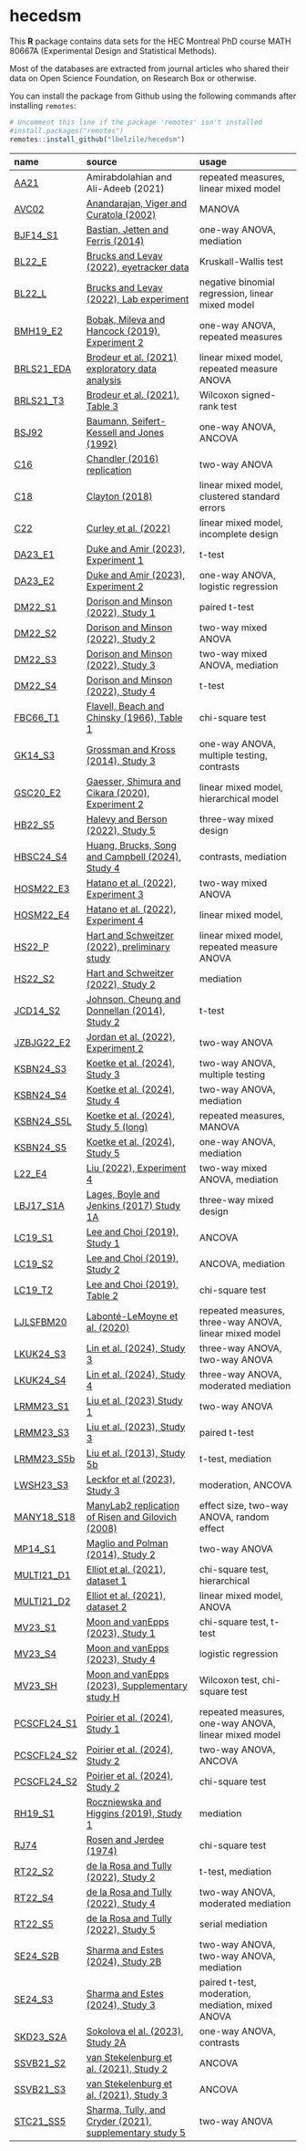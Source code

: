 
# hecedsm

This **R** package contains data sets for the HEC Montreal PhD course
MATH 80667A (Experimental Design and Statistical Methods).

Most of the databases are extracted from journal articles who shared
their data on Open Science Foundation, on Research Box or otherwise.

You can install the package from Github using the following commands
after installing `remotes`:

``` r
# Uncomment this line if the package 'remotes' isn't installed
#install.packages("remotes") 
remotes::install_github("lbelzile/hecedsm")
```

| name | source | usage |
|:---|:---|:---|
| [AA21](https://lbelzile.github.io/hecedsm/reference/AA21.html) | Amirabdolahian and Ali-Adeeb (2021) | repeated measures, linear mixed model |
| [AVC02](https://lbelzile.github.io/hecedsm/reference/AVC02.html) | [Anandarajan, Viger and Curatola (2002)](https://doi.org/10.1506/5947-NQTC-C3Y5-H46N) | MANOVA |
| [BJF14_S1](https://lbelzile.github.io/hecedsm/reference/BJF14_S1.html) | [Bastian, Jetten and Ferris (2014)](https://doi.org/10.1177/0956797614545886) | one-way ANOVA, mediation |
| [BL22_E](https://lbelzile.github.io/hecedsm/reference/BL22_E.html) | [Brucks and Levav (2022), eyetracker data](https://doi.org/10.1038/s41586-022-04643-y) | Kruskall-Wallis test |
| [BL22_L](https://lbelzile.github.io/hecedsm/reference/BL22_L.html) | [Brucks and Levav (2022), Lab experiment](https://doi.org/10.1038/s41586-022-04643-y) | negative binomial regression, linear mixed model |
| [BMH19_E2](https://lbelzile.github.io/hecedsm/reference/BMH19_E2.html) | [Bobak, Mileva and Hancock (2019), Experiment 2](https://doi.org/10.1186/s41235-019-0174-3) | one-way ANOVA, repeated measures |
| [BRLS21_EDA](https://lbelzile.github.io/hecedsm/reference/BRLS21_EDA.html) | [Brodeur et al. (2021) exploratory data analysis](https://doi.org/10.1016/j.aap.2020.105846) | linear mixed model, repeated measure ANOVA |
| [BRLS21_T3](https://lbelzile.github.io/hecedsm/reference/BRLS21_T3.html) | [Brodeur et al. (2021), Table 3](https://doi.org/10.1016/j.aap.2020.105846) | Wilcoxon signed-rank test |
| [BSJ92](https://lbelzile.github.io/hecedsm/reference/BSJ92.html) | [Baumann, Seifert-Kessell and Jones (1992)](https://doi.org/10.1080/10862969209547770) | one-way ANOVA, ANCOVA |
| [C16](https://lbelzile.github.io/hecedsm/reference/C16.html) | [Chandler (2016) replication](https://doi.org/10.17605/OSF.IO/EZCUJ) | two-way ANOVA |
| [C18](https://lbelzile.github.io/hecedsm/reference/C18.html) | [Clayton (2018)](https://doi.org/10.1017/XPS.2018.8) | linear mixed model, clustered standard errors |
| [C22](https://lbelzile.github.io/hecedsm/reference/C22.html) | [Curley et al. (2022)](https://doi.org/10.1080/13218719.2021.1904450) | linear mixed model, incomplete design |
| [DA23_E1](https://lbelzile.github.io/hecedsm/reference/DA23_E1.html) | [Duke and Amir (2023), Experiment 1](https://doi.org/10.1287/mksc.2022.1364) | t-test |
| [DA23_E2](https://lbelzile.github.io/hecedsm/reference/DA23_E2.html) | [Duke and Amir (2023), Experiment 2](https://doi.org/10.1287/mksc.2022.1364) | one-way ANOVA, logistic regression |
| [DM22_S1](https://lbelzile.github.io/hecedsm/reference/DM22_S1.html) | [Dorison and Minson (2022), Study 1](https://doi.org/10.1016/j.obhdp.2022.104147) | paired t-test |
| [DM22_S2](https://lbelzile.github.io/hecedsm/reference/DM22_S2.html) | [Dorison and Minson (2022), Study 2](https://doi.org/10.1016/j.obhdp.2022.104147) | two-way mixed ANOVA |
| [DM22_S3](https://lbelzile.github.io/hecedsm/reference/DM22_S3.html) | [Dorison and Minson (2022), Study 3](https://doi.org/10.1016/j.obhdp.2022.104147) | two-way mixed ANOVA, mediation |
| [DM22_S4](https://lbelzile.github.io/hecedsm/reference/DM22_S4.html) | [Dorison and Minson (2022), Study 4](https://doi.org/10.1016/j.obhdp.2022.104147) | t-test |
| [FBC66_T1](https://lbelzile.github.io/hecedsm/reference/FBC66_T1.html) | [Flavell, Beach and Chinsky (1966), Table 1](https://doi.org/10.2307/1126804) | chi-square test |
| [GK14_S3](https://lbelzile.github.io/hecedsm/reference/GK14_S3.html) | [Grossman and Kross (2014), Study 3](https://doi.org/10.1177/0956797614535400) | one-way ANOVA, multiple testing, contrasts |
| [GSC20_E2](https://lbelzile.github.io/hecedsm/reference/GSC20_E2.html) | [Gaesser, Shimura and Cikara (2020), Experiment 2](https://doi.org/10.1037/pspi0000194) | linear mixed model, hierarchical model |
| [HB22_S5](https://lbelzile.github.io/hecedsm/reference/HB22_S5.html) | [Halevy and Berson (2022), Study 5](https://doi.org/10.1177/00220027221079402) | three-way mixed design |
| [HBSC24_S4](https://lbelzile.github.io/hecedsm/reference/HBSC24_S4.html) | [Huang, Brucks, Song and Campbell (2024), Study 4](https://doi.org/10.1037/mot0000340) | contrasts, mediation |
| [HOSM22_E3](https://lbelzile.github.io/hecedsm/reference/HOSM22_E3.html) | [Hatano et al. (2022), Experiment 3](https://doi.org/10.1037/xge0001255) | two-way mixed ANOVA |
| [HOSM22_E4](https://lbelzile.github.io/hecedsm/reference/HOSM22_E4.html) | [Hatano et al. (2022), Experiment 4](https://doi.org/10.1037/xge0001255) | linear mixed model, |
| [HS22_P](https://lbelzile.github.io/hecedsm/reference/HS22_P.html) | [Hart and Schweitzer (2022), preliminary study](https://doi.org/10.1016/j.obhdp.2021.104108) | linear mixed model, repeated measure ANOVA |
| [HS22_S2](https://lbelzile.github.io/hecedsm/reference/HS22_S2.html) | [Hart and Schweitzer (2022), Study 2](https://doi.org/10.1016/j.obhdp.2021.104108) | mediation |
| [JCD14_S2](https://lbelzile.github.io/hecedsm/reference/JCD14_S2.html) | [Johnson, Cheung and Donnellan (2014), Study 2](https://doi.org/10.1027/1864-9335/a000186) | t-test |
| [JZBJG22_E2](https://lbelzile.github.io/hecedsm/reference/JZBJG22_E2.html) | [Jordan et al. (2022), Experiment 2](https://doi.org/10.1098/rsos.211977) | two-way ANOVA |
| [KSBN24_S3](https://lbelzile.github.io/hecedsm/reference/KSBN24_S3.html) | [Koetke et al. (2024), Study 3](https://doi.org/10.1038/s41562-024-02060-x) | two-way ANOVA, multiple testing |
| [KSBN24_S4](https://lbelzile.github.io/hecedsm/reference/KSBN24_S4.html) | [Koetke et al. (2024), Study 4](https://doi.org/10.1038/s41562-024-02060-x) | two-way ANOVA, mediation |
| [KSBN24_S5L](https://lbelzile.github.io/hecedsm/reference/KSBN24_S5L.html) | [Koetke et al. (2024), Study 5 (long)](https://doi.org/10.1038/s41562-024-02060-x) | repeated measures, MANOVA |
| [KSBN24_S5](https://lbelzile.github.io/hecedsm/reference/KSBN24_S5.html) | [Koetke et al. (2024), Study 5](https://doi.org/10.1038/s41562-024-02060-x) | one-way ANOVA, mediation |
| [L22_E4](https://lbelzile.github.io/hecedsm/reference/L22_E4.html) | [Liu (2022), Experiment 4](https://doi.org/10.1177/00222437211055741) | two-way mixed ANOVA, mediation |
| [LBJ17_S1A](https://lbelzile.github.io/hecedsm/reference/LBJ17_S1A.html) | [Lages, Boyle and Jenkins (2017) Study 1A](https://doi.org/10.1177/0956797617705391) | three-way mixed design |
| [LC19_S1](https://lbelzile.github.io/hecedsm/reference/LC19_S1.html) | [Lee and Choi (2019), Study 1](https://doi.org/10.1016/j.jretconser.2019.03.015) | ANCOVA |
| [LC19_S2](https://lbelzile.github.io/hecedsm/reference/LC19_S2.html) | [Lee and Choi (2019), Study 2](https://doi.org/10.1016/j.jretconser.2019.03.015) | ANCOVA, mediation |
| [LC19_T2](https://lbelzile.github.io/hecedsm/reference/LC19_T2.html) | [Lee and Choi (2019), Table 2](https://doi.org/10.1016/j.jretconser.2019.03.015) | chi-square test |
| [LJLSFBM20](https://lbelzile.github.io/hecedsm/reference/LJLSFBM20.html) | [Labonté-LeMoyne et al. (2020)](https://doi.org/10.1177/0018720819879310) | repeated measures, three-way ANOVA, linear mixed model |
| [LKUK24_S3](https://lbelzile.github.io/hecedsm/reference/LKUK24_S3.html) | [Lin et al. (2024), Study 3](https://doi.org/10.1093/jcr/ucad076) | three-way ANOVA, two-way ANOVA |
| [LKUK24_S4](https://lbelzile.github.io/hecedsm/reference/LKUK24_S4.html) | [Lin et al. (2024), Study 4](https://doi.org/10.1093/jcr/ucad076) | three-way ANOVA, moderated mediation |
| [LRMM23_S1](https://lbelzile.github.io/hecedsm/reference/LRMM23_S1.html) | [Liu et al. (2023) Study 1](https://doi.org/10.1037/pspi0000402) | two-way ANOVA |
| [LRMM23_S3](https://lbelzile.github.io/hecedsm/reference/LRMM23_S3.html) | [Liu et al. (2023), Study 3](https://doi.org/10.1037/pspi0000402) | paired t-test |
| [LRMM23_S5b](https://lbelzile.github.io/hecedsm/reference/LRMM23_S5b.html) | [Liu et al. (2013), Study 5b](https://doi.org/10.1037/pspi0000402) | t-test, mediation |
| [LWSH23_S3](https://lbelzile.github.io/hecedsm/reference/LWSH23_S3.html) | [Leckfor et al (2023), Study 3](https://doi.org/10.1177/02654075221149955) | moderation, ANCOVA |
| [MANY18_S18](https://lbelzile.github.io/hecedsm/reference/MANY18_S18.html) | [ManyLab2 replication of Risen and Gilovich (2008)](https://doi.org/10.1177/2515245918810225) | effect size, two-way ANOVA, random effect |
| [MP14_S1](https://lbelzile.github.io/hecedsm/reference/MP14_S1.html) | [Maglio and Polman (2014), Study 2](https://doi.org/10.1177/0956797614530571) | two-way ANOVA |
| [MULTI21_D1](https://lbelzile.github.io/hecedsm/reference/MULTI21_D1.html) | [Elliot et al. (2021), dataset 1](https://doi.org/10.1177/2515245921101) | chi-square test, hierarchical |
| [MULTI21_D2](https://lbelzile.github.io/hecedsm/reference/MULTI21_D2.html) | [Elliot et al. (2021), dataset 2](https://doi.org/10.1177/2515245921101) | linear mixed model, ANOVA |
| [MV23_S1](https://lbelzile.github.io/hecedsm/reference/MV23_S1.html) | [Moon and vanEpps (2023), Study 1](https://doi.org/10.1093/jcr/ucac047) | chi-square test, t-test |
| [MV23_S4](https://lbelzile.github.io/hecedsm/reference/MV23_S4.html) | [Moon and vanEpps (2023), Study 4](https://doi.org/10.1093/jcr/ucac047) | logistic regression |
| [MV23_SH](https://lbelzile.github.io/hecedsm/reference/MV23_SH.html) | [Moon and vanEpps (2023), Supplementary study H](https://doi.org/10.1093/jcr/ucac047) | Wilcoxon test, chi-square test |
| [PCSCFL24_S1](https://lbelzile.github.io/hecedsm/reference/PCSCFL24_S1.html) | [Poirier et al. (2024), Study 1](https://doi.org/10.1016/j.jbusres.2024.114932) | repeated measures, one-way ANOVA, linear mixed model |
| [PCSCFL24_S2](https://lbelzile.github.io/hecedsm/reference/PCSCFL24_S2.html) | [Poirier et al. (2024), Study 2](https://doi.org/10.1016/j.jbusres.2024.114932) | two-way ANOVA, ANCOVA |
| [PCSCFL24_S2](https://lbelzile.github.io/hecedsm/reference/PCSCFL24_S2.html) | [Poirier et al. (2024), Study 2](https://doi.org/10.1016/j.jbusres.2024.114932) | chi-square test |
| [RH19_S1](https://lbelzile.github.io/hecedsm/reference/RH19_S1.html) | [Roczniewska and Higgins (2019), Study 1](https://doi.org/10.1016/j.jesp.2019.103882) | mediation |
| [RJ74](https://lbelzile.github.io/hecedsm/reference/RJ74.html) | [Rosen and Jerdee (1974)](https://doi.org/10.1037/h0035834) | chi-square test |
| [RT22_S2](https://lbelzile.github.io/hecedsm/reference/RT22_S2.html) | [de la Rosa and Tully (2022), Study 2](https://doi.org/10.1093/jcr/ucab052) | t-test, mediation |
| [RT22_S4](https://lbelzile.github.io/hecedsm/reference/RT22_S4.html) | [de la Rosa and Tully (2022), Study 4](https://doi.org/10.1093/jcr/ucab052) | two-way ANOVA, moderated mediation |
| [RT22_S5](https://lbelzile.github.io/hecedsm/reference/RT22_S5.html) | [de la Rosa and Tully (2022), Study 5](https://doi.org/10.1093/jcr/ucab052) | serial mediation |
| [SE24_S2B](https://lbelzile.github.io/hecedsm/reference/SE24_S2B.html) | [Sharma and Estes (2024), Study 2B](https://doi.org/10.1016/j.ijresmar.2024.02.001) | two-way ANOVA, two-way ANOVA, mediation |
| [SE24_S3](https://lbelzile.github.io/hecedsm/reference/SE24_S3.html) | [Sharma and Estes (2024), Study 3](https://doi.org/10.1016/j.ijresmar.2024.02.001) | paired t-test, moderation, mediation, mixed ANOVA |
| [SKD23_S2A](https://lbelzile.github.io/hecedsm/reference/SKD23_S2A.html) | [Sokolova el al. (2023), Study 2A](https://doi.org/10.1093/jcr/ucad008) | one-way ANOVA, contrasts |
| [SSVB21_S2](https://lbelzile.github.io/hecedsm/reference/SSVB21_S2.html) | [van Stekelenburg et al. (2021), Study 2](https://doi.org/10.1177/09567976211007788) | ANCOVA |
| [SSVB21_S3](https://lbelzile.github.io/hecedsm/reference/SSVB21_S3.html) | [van Stekelenburg et al. (2021), Study 3](https://doi.org/10.1177/09567976211007788) | ANCOVA |
| [STC21_SS5](https://lbelzile.github.io/hecedsm/reference/STC21_SS5.html) | [Sharma, Tully, and Cryder (2021), supplementary study 5](https://doi.org/10.1177/0022243721993816) | two-way ANOVA |
